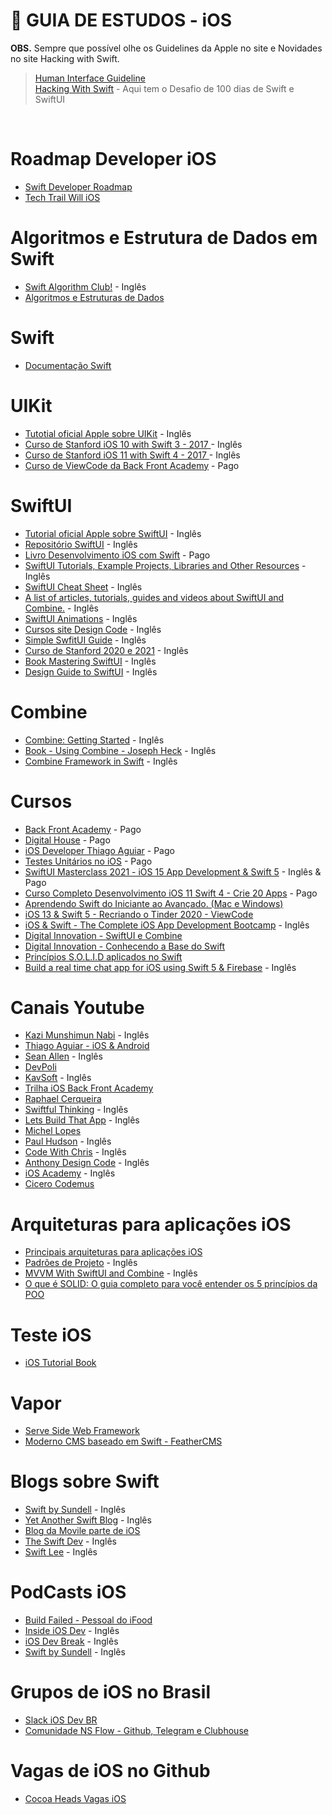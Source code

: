 # 🚀 GUIA DE ESTUDOS - iOS

**OBS.** Sempre que possível olhe os Guidelines da Apple no site e Novidades no site Hacking with Swift.


> [Human Interface Guideline](https://developer.apple.com/design/human-interface-guidelines/) <br />
> [Hacking With Swift](https://www.hackingwithswift.com/) - Aqui tem o Desafio de 100 dias de Swift e SwiftUI
<br/>

# Roadmap Developer iOS

- [Swift Developer Roadmap](https://trello.com/b/hLGyiEEE/swift-developer-roadmap)
- [Tech Trail Will iOS](https://trello.com/b/qmF8D42f/tech-trail-will-ios)

# Algoritmos e Estrutura de Dados em Swift
- [Swift Algorithm Club!](https://github.com/raywenderlich/swift-algorithm-club) - Inglês
- [Algoritmos e Estruturas de Dados](https://github.com/kelvins/Algoritmos-e-Estruturas-de-Dados)

# Swift

- [Documentação Swift](https://docs.swift.org/swift-book/)

# UIKit
- [Tutotial oficial Apple sobre UIKit](https://developer.apple.com/tutorials/app-dev-training#uikit-essentials) - Inglês
- [Curso de Stanford iOS 10 with Swift 3 - 2017 ](https://www.youtube.com/playlist?list=PL3d_SFOiG7_-AhUEwk_TJ_GEjO67GMBHR) - Inglês
- [Curso de Stanford iOS 11 with Swift 4 - 2017 ](https://www.youtube.com/playlist?list=PL3d_SFOiG7_8ofjyKzX6Nl1wZehbdiZC_) - Inglês
- [Curso de ViewCode da Back Front Academy](https://www.hotmart.com/product/viewcode-descomplicado/W52464604O) - Pago

# SwiftUI
- [Tutorial oficial Apple sobre SwiftUI](https://www.objective.com.br/insights/principais-arquiteturas-para-aplicacoes-ios/) - Inglês
- [Repositório SwiftUI](https://github.com/Jinxiansen/SwiftUI) - Inglês
- [Livro Desenvolvimento iOS com Swift](https://leanpub.com/ioscloud) - Pago
- [SwiftUI Tutorials, Example Projects, Libraries and Other Resources](https://swiftui.devindex.xyz/) - Inglês
- [SwiftUI Cheat Sheet](https://github.com/SimpleBoilerplates/SwiftUI-Cheat-Sheet) - Inglês
- [A list of articles, tutorials, guides and videos about SwiftUI and Combine.](https://github.com/vlondon/awesome-swiftui) - Inglês
- [SwiftUI Animations](https://github.com/Shubham0812/SwiftUI-Animations) - Inglês
- [Cursos site Design Code](https://designcode.io/courses) - Inglês
- [Simple SwfitUI Guide](https://www.simpleswiftguide.com/) - Inglês
- [Curso de Stanford 2020 e 2021](https://cs193p.sites.stanford.edu/) - Inglês
- [Book Mastering SwiftUI](https://swiftui.s3-us-west-2.amazonaws.com/mastering-swiftui-sample.pdf) - Inglês
- [Design Guide to SwiftUI](https://swiftui.design/guide) - Inglês

# Combine
- [Combine: Getting Started](https://www.raywenderlich.com/7864801-combine-getting-started) - Inglês
- [Book - Using Combine - Joseph Heck](https://heckj.github.io/swiftui-notes/) - Inglês
- [Combine Framework in Swift](https://medium.com/flawless-app-stories/combine-framework-in-swift-b730ccde131) - Inglês

# Cursos
- [Back Front Academy](https://programa.backfront.com.br/desenvolvedor) - Pago
- [Digital House](https://www.digitalhouse.com/br/curso/desenvolvimento-mobile-ios?gclid=Cj0KCQjwraqHBhDsARIsAKuGZeF0ZlBKr7aYLJrAS2AUnwc7hXeLFgQ3TBzKAcw8qBtlNsgjt_dZB-YaAkjdEALw_wcB) - Pago
- [iOS Developer Thiago Aguiar](https://iosdeveloper.com.br/ios/curso?utm_campaign=AE&utm_source=blog&utm_medium=hello-bar) - Pago
- [Testes Unitários no iOS](https://www.udemy.com/course/do-iniciante-ao-avancado-em-testes-unitarios-no-ios/) - Pago
- [SwiftUI Masterclass 2021 - iOS 15 App Development & Swift 5](https://www.udemy.com/course/swiftui-masterclass-course-ios-development-with-swift/) - Inglês & Pago
- [Curso Completo Desenvolvimento iOS 11 Swift 4 - Crie 20 Apps](https://www.udemy.com/course/curso-completo-de-desenvolvimento-ios11swift4/) - Pago
- [Aprendendo Swift do Iniciante ao Avançado. (Mac e Windows)](https://www.udemy.com/course/aprendendoswift3/)
- [iOS 13 & Swift 5 - Recriando o Tinder 2020 - ViewCode](https://www.udemy.com/course/ios-13-swift-5-recriando-o-tinder-2020/)
- [iOS & Swift - The Complete iOS App Development Bootcamp](https://www.udemy.com/course/ios-13-app-development-bootcamp/) - Inglês
- [Digital Innovation - SwiftUI e Combine](https://web.digitalinnovation.one/course/criando-um-aplicativo-com-swiftui-e-combine/learning/9f50bf10-c6b1-4c8a-8396-7c5be027b91e/)
- [Digital Innovation - Conhecendo a Base do Swift](https://web.digitalinnovation.one/course/conhecendo-a-base-do-swift/learning/ccfecff3-da40-4b1a-bd13-3bbdc29950a6/?back=/browse)
- [Princípios S.O.L.I.D aplicados no Swift](https://www.udemy.com/course/principios-solid-no-swift/)
- [Build a real time chat app for iOS using Swift 5 & Firebase](https://iosacademy.teachable.com/p/build-messenger-app) - Inglês

# Canais Youtube
- [Kazi Munshimun Nabi](https://www.youtube.com/c/AnikMunshimunNabi/videos) - Inglês
- [Thiago Aguiar - iOS & Android](https://www.youtube.com/c/TiagoAguiar/videos)
- [Sean Allen](https://www.youtube.com/c/SeanAllen/videos) - Inglês
- [DevPoli](https://www.youtube.com/c/DevPoli/videos)
- [KavSoft](https://www.youtube.com/c/Kavsoft/videos) - Inglês
- [Trilha iOS Back Front Academy](https://www.youtube.com/watch?v=fcloLxGcgpM&list=PLQ1R_-BgWHXRZgWpL4XYVhuF-IAMuBDEu)
- [Raphael Cerqueira](https://www.youtube.com/c/RaphaelCerqueira/videos)
- [Swiftful Thinking](https://www.youtube.com/c/SwiftfulThinking/videos) - Inglês
- [Lets Build That App](https://www.youtube.com/c/LetsBuildThatApp/videos) - Inglês
- [Michel Lopes](https://www.youtube.com/channel/UC_Z0xQUwA5G06-LZFnmR8MA/videos)
- [Paul Hudson](https://www.youtube.com/c/PaulHudson/videos) - Inglês
- [Code With Chris](https://www.youtube.com/c/CodeWithChris/videos) - Inglês
- [Anthony Design Code](https://www.youtube.com/channel/UC_BVkRTcuFMA_ZV7SsJ1eNA/videos) - Inglês
- [iOS Academy](https://www.youtube.com/c/iOSAcademy/videos) - Inglês
- [Cicero Codemus](https://www.youtube.com/c/C%C3%ADceroCamargoCODEMUS/videos)

# Arquiteturas para aplicações iOS
- [Principais arquiteturas para aplicações iOS](https://www.objective.com.br/insights/principais-arquiteturas-para-aplicacoes-ios/)
- [Padrões de Projeto](https://refactoring.guru/pt-br/) - Inglês
- [MVVM With SwiftUI and Combine](https://betterprogramming.pub/implement-a-clean-mvvm-architecture-in-swiftui-with-combine-637246fa1342) - Inglês
- [O que é SOLID: O guia completo para você entender os 5 princípios da POO](https://medium.com/desenvolvendo-com-paixao/o-que-%C3%A9-solid-o-guia-completo-para-voc%C3%AA-entender-os-5-princ%C3%ADpios-da-poo-2b937b3fc530)

# Teste iOS
- [iOS Tutorial Book](https://www.softcover.io/read/7671f69a/ios-tutorial-book/frontmatter) 

# Vapor
- [Serve Side Web Framework](https://github.com/vapor/vapor) 
- [Moderno CMS baseado em Swift - FeatherCMS](https://github.com/feathercms/feather/)

# Blogs sobre Swift
- [Swift by Sundell](https://www.swiftbysundell.com/) - Inglês
- [Yet Another Swift Blog](https://www.vadimbulavin.com/) - Inglês
- [Blog da Movile parte de iOS](https://movile.blog/categoria/ios/)
- [The Swift Dev](https://theswiftdev.com/) - Inglês
- [Swift Lee](https://www.avanderlee.com/) - Inglês

# PodCasts iOS
- [Build Failed - Pessoal do iFood](https://podcasts.apple.com/br/podcast/build-failed-podcast/id1497071596)
- [Inside iOS Dev](https://insideiosdev.com/) - Inglês
- [iOS Dev Break](https://iosdevbreak.com/) - Inglês
- [Swift by Sundell](https://www.swiftbysundell.com/podcast/) - Inglês

# Grupos de iOS no Brasil
- [Slack iOS Dev BR](https://iosdevbr.herokuapp.com/)
- [Comunidade NS Flow - Github, Telegram e Clubhouse](https://nsflow.codes/)

# Vagas de iOS no Github
- [Cocoa Heads Vagas iOS](https://github.com/CocoaHeadsBrasil/vagas)
